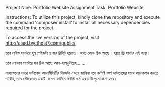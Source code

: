 Project Nine: Portfolio Website Assignment
Task: Portfolio Website

Instructions:
To utilize this project, kindly clone the repository and execute the command 'composer install' to install all necessary dependencies required for the project.


To access the live version of the project, visit http://asad.byethost7.com/public/

তবে লাইভ সার্ভারে হুম পেইজটা ৪ বার রিপিট হয়েছে। অথচ কোড ঠিক আছে। হয়ত ফ্রি সার্ভার এই জন্য।

তবে লোকাল সার্ভারে সব ঠিক আছে আল-হামদুলিল্লাহ.......


লারাভেলের সাথে ডাটাবেজ কানেক্টিভিটির নিয়মটা এখনো জানিনা বলে কন্টাক্ট ফর্ম ডাটাবেসের সাথে কানেকশন করতে পারিনি, তবে স্টোরেজের একটি জেসন ফাইলে কন্টাক্ট ফর্ম এর ডাটা গুলো জমা হবে।


